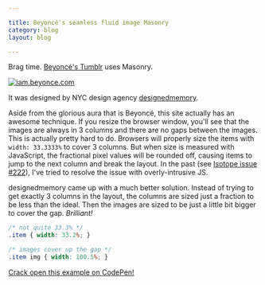 ```yaml
---

title: Beyoncé's seamless fluid image Masonry
category: blog
layout: blog

---
```


Brag time. <a href="http://iam.beyonce.com">Beyoncé's Tumblr</a> uses Masonry.

[![iam.beyonce.com](https://i.imgur.com/712e6.jpg)](http://iam.beyonce.com)

It was designed by NYC design agency [designedmemory](http://www.designedmemory.com/).

Aside from the glorious aura that is Beyoncé, this site actually has an awesome technique. If you resize the browser window, you'll see that the images are always in 3 columns and there are no gaps between the images. This is actually pretty hard to do. Browsers will properly size the items with `width: 33.3333%` to cover 3 columns. But when size is measured with JavaScript, the fractional pixel values will be rounded off, causing items to jump to the next column and break the layout. In the past (see [Isotope issue #222](https://github.com/desandro/isotope/issues/222)), I've tried to resolve the issue with overly-intrusive JS.

designedmemory came up with a much better solution. Instead of trying to get exactly 3 columns in the layout, the columns are sized just a fraction to be less than the ideal. Then the images are sized to be just a little bit bigger to cover the gap. _Brilliant!_

``` css
/* not quite 33.3% */
.item { width: 33.2%; }

/* images cover up the gap */
.item img { width: 100.5%; }
```

[Crack open this example on CodePen!](http://codepen.io/desandro/pen/myBxD)

<pre class="codepen" data-height="300" data-type="result" data-href="myBxD" data-user="desandro"><code> </code></pre>
<script async="async" src="http://codepen.io:/assets/embed/ei.js"> </script>
